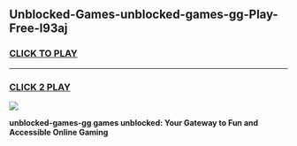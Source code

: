 
## Unblocked-Games-unblocked-games-gg-Play-Free-l93aj
<h3>
<a href="https://premium76.site?title=unblocked-games-gg&ref=22A">CLICK TO PLAY</a></h3>
<hr>

<h3>
<a href="https://premium76.site?title=unblocked-games-gg&ref=22A">CLICK 2 PLAY</a>
  
</h3>

<a href="https://premium76.site?title=unblocked-games-gg&ref=22A"><img src="https://clearcache.store/games.png"></a>


**unblocked-games-gg games unblocked: Your Gateway to Fun and Accessible Online Gaming**
